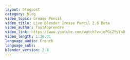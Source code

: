 ```yaml
---
layout: blogpost
category: blog
video_topic: Grease Pencil
video_title: Live Blender Grease Pencil 2.8 Beta
video_author: ToutApprendre
video_link: https://www.youtube.com/watch?v=jePGiZYyYa0
video_length: 1:36:01
language_audio: French
language_subs:
blender_version: 2.8
---
```

